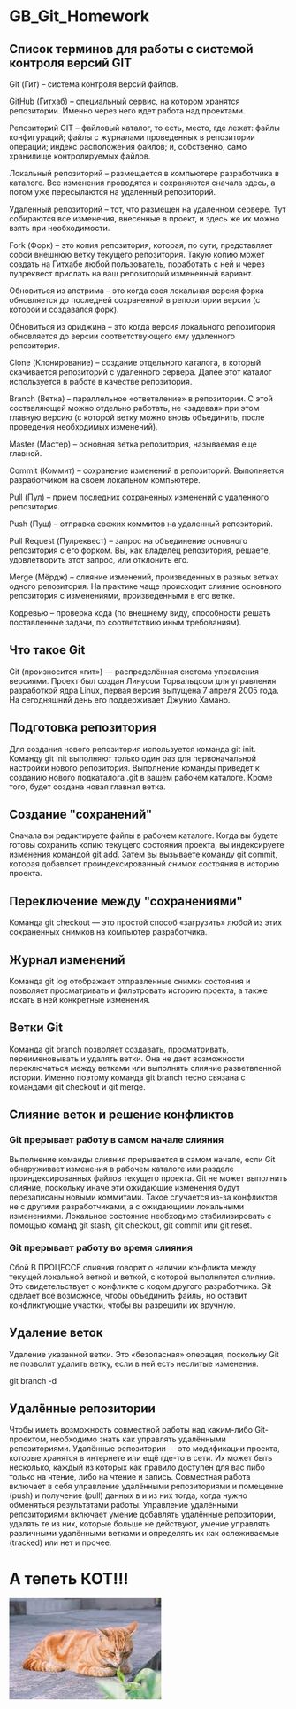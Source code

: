 # GB_Git_Homework

## Список терминов для работы с системой контроля версий GIT

Git (Гит) – система контроля версий файлов.

GitHub (Гитхаб) – специальный сервис, на котором хранятся репозитории. Именно через него идет работа над проектами.

Репозиторий GIT – файловый каталог, то есть, место, где лежат: файлы конфигураций; файлы с журналами проведенных в репозитории операций; индекс расположения файлов; и, собственно, само хранилище контролируемых файлов.

Локальный репозиторий – размещается в компьютере разработчика в каталоге. Все изменения проводятся и сохраняются сначала здесь, а потом уже пересылаются на удаленный репозиторий.

Удаленный репозиторий – тот, что размещен на удаленном сервере. Тут собираются все изменения, внесенные в проект, и здесь же их можно взять при необходимости.

Fork (Форк) – это копия репозитория, которая, по сути, представляет собой внешнюю ветку текущего репозитория. Такую копию может создать на Гитхабе любой пользователь, поработать с ней и через пулреквест прислать на ваш репозиторий измененный вариант.

Обновиться из апстрима – это когда своя локальная версия форка обновляется до последней сохраненной в репозитории версии (с которой и создавался форк).

Обновиться из ориджина – это когда версия локального репозитория обновляется до версии соответствующего ему удаленного репозитория.

Clone (Клонирование) – создание отдельного каталога, в который скачивается репозиторий с удаленного сервера. Далее этот каталог используется в работе в качестве репозитория.

Branch (Ветка) – параллельное «ответвление» в репозитории. С этой составляющей можно отдельно работать, не «задевая» при этом главную версию (с которой ветку можно вновь объединить, после проведения необходимых изменений).

Master (Мастер) – основная ветка репозитория, называемая еще главной.

Commit (Коммит) – сохранение изменений в репозиторий. Выполняется разработчиком на своем локальном компьютере.

Pull (Пул) – прием последних сохраненных изменений с удаленного репозитория.

Push (Пуш) – отправка свежих коммитов на удаленный репозиторий.

Pull Request (Пулреквест) – запрос на объединение основного репозитория с его форком. Вы, как владелец репозитория, решаете, удовлетворить этот запрос, или отклонить его.

Merge (Мёрдж) – слияние изменений, произведенных в разных ветках одного репозитория. На практике чаще происходит слияние основного репозитория с изменениями, произведенными в его ветке.

Кодревью – проверка кода (по внешнему виду, способности решать поставленные задачи, по соответствию иным требованиям).

## Что такое Git

Git (произносится «гит») — распределённая система управления версиями. Проект был создан Линусом Торвальдсом для управления разработкой ядра Linux, первая версия выпущена 7 апреля 2005 года. На сегодняшний день его поддерживает Джунио Хамано.

## Подготовка репозитория

Для создания нового репозитория используется команда git init. Команду git init выполняют только один раз для первоначальной настройки нового репозитория. Выполнение команды приведет к созданию нового подкаталога .git в вашем рабочем каталоге. Кроме того, будет создана новая главная ветка.

## Создание "сохранений"

Сначала вы редактируете файлы в рабочем каталоге. Когда вы будете готовы сохранить копию текущего состояния проекта, вы индексируете изменения командой git add. Затем вы вызываете команду git commit, которая добавляет проиндексированный снимок состояния в историю проекта.

## Переключение между "сохранениями"

 Команда git checkout — это простой способ «загрузить» любой из этих сохраненных снимков на компьютер разработчика.

## Журнал изменений

Команда git log отображает отправленные снимки состояния и позволяет просматривать и фильтровать историю проекта, а также искать в ней конкретные изменения. 

## Ветки Git

Команда git branch позволяет создавать, просматривать, переименовывать и удалять ветки. Она не дает возможности переключаться между ветками или выполнять слияние разветвленной истории. Именно поэтому команда git branch тесно связана с командами git checkout и git merge.

## Слияние веток и решение конфликтов

### Git прерывает работу в самом начале слияния

Выполнение команды слияния прерывается в самом начале, если Git обнаруживает изменения в рабочем каталоге или разделе проиндексированных файлов текущего проекта. Git не может выполнить слияние, поскольку иначе эти ожидающие изменения будут перезаписаны новыми коммитами. Такое случается из-за конфликтов не с другими разработчиками, а с ожидающими локальными изменениями. Локальное состояние необходимо стабилизировать с помощью команд git stash, git checkout, git commit или git reset.

### Git прерывает работу во время слияния

Сбой В ПРОЦЕССЕ слияния говорит о наличии конфликта между текущей локальной веткой и веткой, с которой выполняется слияние. Это свидетельствует о конфликте с кодом другого разработчика. Git сделает все возможное, чтобы объединить файлы, но оставит конфликтующие участки, чтобы вы разрешили их вручную.

## Удаление веток

Удаление указанной ветки. Это «безопасная» операция, поскольку Git не позволит удалить ветку, если в ней есть неслитые изменения.

git branch -d <branch>

## Удалённые репозитории

Чтобы иметь возможность совместной работы над каким-либо Git-проектом, необходимо знать как управлять удалёнными репозиториями. Удалённые репозитории — это модификации проекта, которые хранятся в интернете или ещё где-то в сети. Их может быть несколько, каждый из которых как правило доступен для вас либо только на чтение, либо на чтение и запись. Совместная работа включает в себя управление удалёнными репозиториями и помещение (push) и получение (pull) данных в и из них тогда, когда нужно обменяться результатами работы. Управление удалёнными репозиториями включает умение добавлять удалённые репозитории, удалять те из них, которые больше не действуют, умение управлять различными удалёнными ветками и определять их как ослеживаемые (tracked) или нет и прочее.

# А тепеть КОТ!!!

![КОТ(лежит)](Кот.jpg)
